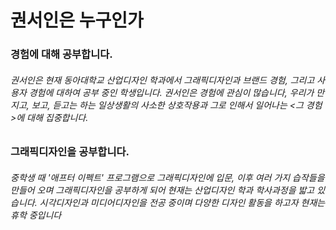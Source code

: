 # 권서인은 누구인가





### 경험에 대해 공부합니다.


###### 권서인은 현재 동아대학교 산업디자인 학과에서 그래픽디자인과 브랜드 경험, 그리고 사용자 경험에 대하여 공부 중인 학생입니다. 권서인은 경험에 관심이 많습니다, 우리가 만지고, 보고, 듣고는 하는 일상생활의 사소한 상호작용과 그로 인해서 일어나는 <그 경험>에 대해 집중합니다.





### 그래픽디자인을 공부합니다.


###### 중학생 때 '애프터 이펙트' 프로그램으로 그래픽디자인에 입문, 이후 여러 가지 습작들을 만들어 오며 그래픽디자인을 공부하게 되어 현재는 산업디자인 학과 학사과정을 밟고 있습니다. 시각디자인과 미디어디자인을 전공 중이며 다양한 디자인 활동을 하고자 현재는 휴학 중입니다

